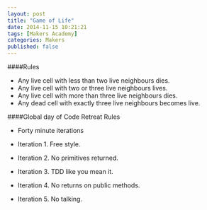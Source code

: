 ```yaml
---
layout: post
title: "Game of Life"
date: 2014-11-15 10:21:21
tags: [Makers Academy]
categories: Makers
published: false
---
```


####Rules

- Any live cell with less than two live neighbours dies.
- Any live cell with two or three live neighbours lives.
- Any live cell with more than three live neighbours dies.
- Any dead cell with exactly three live neighbours becomes live.

####Global day of Code Retreat Rules

- Forty minute iterations

- Iteration 1. Free style.

- Iteration 2. No primitives returned.

- Iteration 3. TDD like you mean it.

- Iteration 4. No returns on public methods.

- Iteration 5. No talking.

